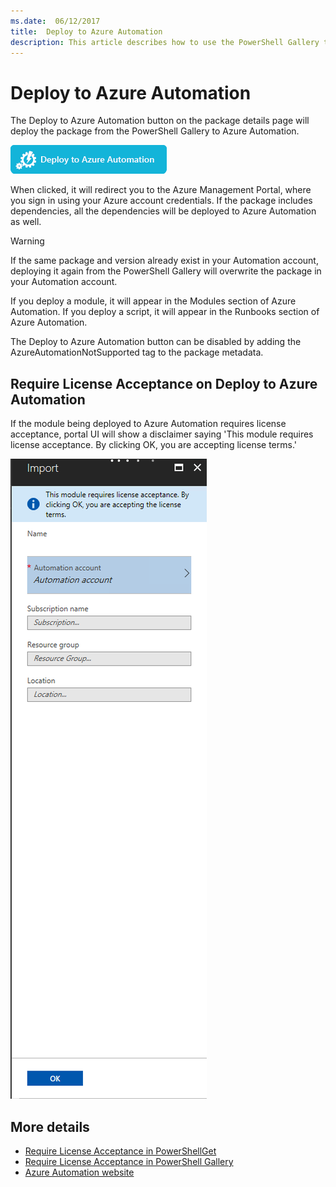 ```yaml
---
ms.date:  06/12/2017
title:  Deploy to Azure Automation
description: This article describes how to use the PowerShell Gallery to deploy a package to Azure Automation.
---
```

# Deploy to Azure Automation

The Deploy to Azure Automation button on the package details page will deploy the package from the
PowerShell Gallery to Azure Automation.

![Deploy to Azure Automation Button](media/deploy-to-azure-automation/DeployToAzureAutomationButton.png)

When clicked, it will redirect you to the Azure Management Portal, where you sign in using your
Azure account credentials. If the package includes dependencies, all the dependencies will be
deployed to Azure Automation as well.

> [!WARNING]
> If the same package and version already exist in your Automation account, deploying it again from
> the PowerShell Gallery will overwrite the package in your Automation account.

If you deploy a module, it will appear in the Modules section of Azure Automation. If you deploy a
script, it will appear in the Runbooks section of Azure Automation.

The Deploy to Azure Automation button can be disabled by adding the AzureAutomationNotSupported tag
to the package metadata.

## Require License Acceptance on Deploy to Azure Automation

If the module being deployed to Azure Automation requires license acceptance, portal UI will show a
disclaimer saying 'This module requires license acceptance. By clicking OK, you are accepting
license terms.'

![Deploy to Azure Automation Requires License Acceptance](media/deploy-to-azure-automation/DeployToAzureAutomationRequireLicenseAcceptanceDisclaimer.png)

## More details

- [Require License Acceptance in PowerShellGet](../../concepts/module-license-acceptance.md)
- [Require License Acceptance in PowerShell Gallery](packages-that-require-license-acceptance.md)
- [Azure Automation website](https://azure.microsoft.com/services/automation/)
